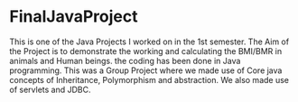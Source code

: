 # FinalJavaProject
This is one of the Java Projects I worked on in the 1st semester. The Aim of the Project is to demonstrate the working and calculating the BMI/BMR in animals and Human beings. the coding has been done in Java programming. This was a Group Project where we made use of Core java concepts of Inheritance, Polymorphism and abstraction.
We also made use of servlets and JDBC.

